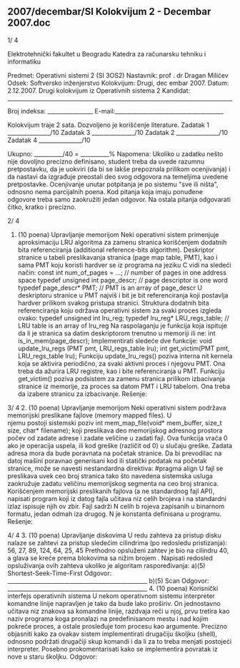 2007/decembar/SI Kolokvijum 2 - Decembar 2007.doc
--------------------------------------------------------------------------------


1/  4 
 
Elektrotehnički fakultet u Beogradu 
Katedra za računarsku tehniku i informatiku 
 
Predmet: Operativni sistemi 2 (SI  3OS2) 
Nastavnik: prof . dr Dragan Milićev 
Odsek: Softversko inženjerstvo 
Kolokvijum: Drugi, dec embar 2007. 
Datum: 2.12.2007. 
Drugi kolokvijum iz Operativnih sistema 2 
Kandidat:
 _____________________________________________________________ 
Broj indeksa: ________________  E-mail:______________________________________ 
 
Kolokvijum traje 2 sata. Dozvoljeno je korišćenje literature. 
Zadatak 1 _______________/10   Zadatak 3 _______________/10 
Zadatak 2 _______________/10   Zadatak 4 _______________/10 
 
 
Ukupno: __________/40 = __________% 
Napomena: Ukoliko u zadatku nešto nije dovoljno precizno definisano, student treba da 
uvede razumnu pretpostavku, da je uokviri (da bi se lakše prepoznala prilikom ocenjivanja) i 
da  nastavi da  izgrađuje  preostali  deo  svog  odgovora  na  temeljima  uvedene  pretpostavke. 
Ocenjivanje unutar potpitanja je po sistemu "sve ili ništa", odnosno nema parcijalnih poena. 
Kod pitanja koja imaju ponuđene odgovore treba samo zaokružiti jedan odgovor. Na ostala 
pitanja odgovarati čitko, kratko i precizno. 
 

2/  4 
1. (10 poena) Upravljanje memorijom 
Neki  operativni  sistem  primenjuje  aproksimaciju  LRU  algoritma  za  zamenu  stranica 
korišćenjem  dodatnih  bita  referenciranja  (additional  reference-bits  algorithm). Deskriptor 
stranice u tabeli preslikavanja stranica (page map table, PMT), kao i sama PMT koju koristi 
hardver se iz programa na jeziku C vidi na sledeći način: 
const int num_of_pages = ...; // number of pages in one address space 
typedef unsigned int page_descr;  // page descriptor is one word 
typedef page_descr* PMT;   // PMT is an array of page_descr 
U deskriptoru stranice u PMT najviš i bit je bit referenciranja koji postavlja hardver prilikom 
svakog pristupa stranici. Struktura dodatnih bita referenciranja koju održava operativni sistem 
za svaki proces izgleda ovako: 
typedef unsigned int lru_reg; 
typedef lru_reg* LRU_regs_table; // LRU table is an array of lru_reg 
Na raspolaganju je funkcija koja ispituje da li je stranica sa datim deskriptorom trenutno u 
memoriji ili ne: 
int is_in_mem(page_descr); 
Implementirati sledeće dve funkcije: 
void update_lru_regs (PMT pmt, LRU_regs_table lru); 
int get_victim(PMT pmt, LRU_regs_table lru); 
Funkciju update_lru_regs() poziva interna nit kernela koja se aktivira periodično, za svaki 
aktivni proces i njegovu PMT. Ona treba da ažurira LRU registre, kao i bite referenciranja u 
PMT. Funkciju 
get_victim() poziva podsistem za zamenu stranica prilikom izbacivanja 
stranice iz memorije, za proces sa datom PMT i LRU tabelom. Ona treba da izabere stranicu 
za izbacivanje. 
Rešenje: 
 
 

3/  4 
2. (10 poena) Upravljanje memorijom 
Neki operativni sistem podržava memorijski preslikane fajlove (memory  mapped  files).  U  
njemu postoji sistemski poziv 
int mem_map_file(void* mem_buffer, size_t size, char* filename); 
koji preslikava deo memorijskog adresnog prostora počev od zadate adrese i zadate veličine u 
zadati fajl. Ova funkcija vraća 0 ako je operacija uspela, ili kod greške (različit od 0) u slučaju 
greške. Zadata adresa mora da bude poravnata na početak stranice. Da bi prevodilac na datoj 
mašini poravnao  generisani  kod  ili  statički  podatak na  početak  stranice,  može  se  navesti 
nestandardna direktiva: 
#pragma align 
U fajl se preslikava uvek ceo broj stranica tako što navedena sistemska usluga zaokružuje 
zadatu veličinu memorijskog segmenta na ceo broj stranica. 
Korišćenjem memorijski preslikanih fajlova (a ne standardnog fajl API), napisati program 
koji iz datog fajla učitava niz celih brojeva i na standardni izlaz ispisuje njih ov zbir. Fajl 
sadrži N celih b   rojeva zapisanih u binarnom formatu, jedan odmah iza drugog. N je konstanta 
definisana u programu. 
Rešenje: 

4/  4 
3. (10 poena) Upravljanje diskovima 
U redu zahteva za pristup disku nalaze se zahtevi za pristup sledećim cilindrima (po redosledu 
pristizanja): 
56, 27, 89, 124, 64, 25, 45 
Prethodno opsluženi zahtev je bio na cilindru 40, a glava se kreće prema blokovima sa nižim 
brojem   . Napisati redosled opsluživanja ovih zahteva ukoliko je algoritam raspoređivanja: 
a)(5) Shortest-Seek-Time-First 
Odgovor: _________________________________________________ 
b)(5) Scan 
Odgovor: _________________________________________________ 
4. (10 poena) Korisnički interfejs operativnih sistema 
U nekom operativnom sistemu interpreter komandne linije napravljen je tako da bude lako 
proširiv. On jednostavno učitava niz znakova sa komandne linije, razdvaja reči u njoj, prvu 
tretira kao naziv programa koga pronalazi na predefinisanom mestu i nad kojim pokreće 
proces, a ostale prosleđuje tom procesu kao argumente. Precizno objasniti kako za ovakav 
sistem implementirati drugačiju školjku (shell), odnosno podržati drugačiji skup komandi i da 
li za to treba menjati postojeći interpreter. Posebno prokomentarisati kako se implementira 
povratak iz nove u staru školjku. 
Odgovor: 